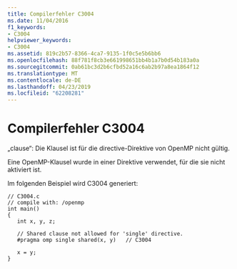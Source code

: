 ```yaml
---
title: Compilerfehler C3004
ms.date: 11/04/2016
f1_keywords:
- C3004
helpviewer_keywords:
- C3004
ms.assetid: 819c2b57-8366-4ca7-9135-1f0c5e5b6bb6
ms.openlocfilehash: 88f781f8cb3e661998651bb4b1a7b0d54b183a0a
ms.sourcegitcommit: 0ab61bc3d2b6cfbd52a16c6ab2b97a8ea1864f12
ms.translationtype: MT
ms.contentlocale: de-DE
ms.lasthandoff: 04/23/2019
ms.locfileid: "62208281"
---
```

# <a name="compiler-error-c3004"></a>Compilerfehler C3004

„clause“: Die Klausel ist für die directive-Direktive von OpenMP nicht gültig.

Eine OpenMP-Klausel wurde in einer Direktive verwendet, für die sie nicht aktiviert ist.

Im folgenden Beispiel wird C3004 generiert:

```
// C3004.c
// compile with: /openmp
int main()
{
   int x, y, z;

   // Shared clause not allowed for 'single' directive.
   #pragma omp single shared(x, y)   // C3004

   x = y;
}
```